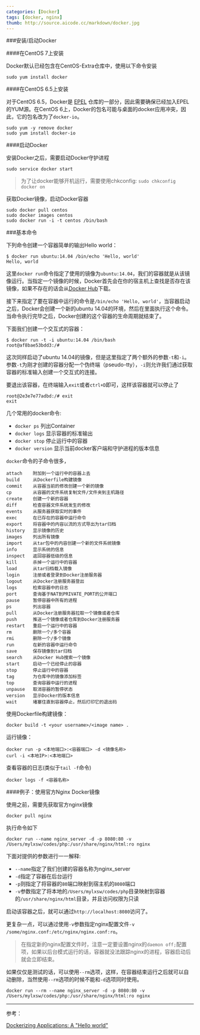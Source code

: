 ```yaml
---
categories: [Docker]
tags: [docker, nginx]
thumb: http://source.aicode.cc/markdown/docker.jpg
---
```


###安装/启动Docker

####在CentOS 7上安装

Docker默认已经包含在CentOS-Extra仓库中，使用以下命令安装

	sudo yum install docker

####在CentOS 6.5上安装

对于CentOS 6.5，Docker是 [EPEL][] 仓库的一部分，因此需要确保已经加入EPEL的YUM源。在CentOS 6上，Docker的包名可能与桌面的docker应用冲突，因此，它的包名改为了`docker-io`。

	sudo yum -y remove docker
    sudo yum install docker-io

####启动Docker

安装Docker之后，需要启动Docker守护进程

	sudo service docker start

> 为了让docker能够开机运行，需要使用chkconfig: `sudo chkconfig docker on`

获取Docker镜像，启动Docker容器

	sudo docker pull centos
    sudo docker images centos
    sudo docker run -i -t centos /bin/bash


###基本命令

下列命令创建一个容器简单的输出Hello world：

	$ docker run ubuntu:14.04 /bin/echo 'Hello, world'
    Hello, world

这里`docker run`命令指定了使用的镜像为`ubuntu:14.04`，我们的容器就是从该镜像运行。当指定一个镜像的时候，Docker首先会在你的宿主机上查找是否存在该镜像，如果不存在的话会从[Docker Hub][]下载。

接下来指定了要在容器中运行的命令是`/bin/echo 'Hello, world'`，当容器启动之后，Docker会创建一个新的ubuntu 14.04的环境，然后在里面执行这个命令。当命令执行完毕之后，Docker创建的这个容器的生命周期就结束了。

下面我们创建一个交互式的容器：

	$ docker run -t -i ubuntu:14.04 /bin/bash
    root@af8bae53bdd3:/#

这次同样启动了ubuntu 14.04的镜像，但是这里指定了两个额外的参数`-t`和`-i`。参数`-t`为刚才创建的容器分配一个伪终端（pseudo-tty），`-i`则允许我们通过获取容器的标准输入创建一个交互式的连接。

要退出该容器，在终端输入`exit`或者`ctrl+D`即可，这样该容器就可以停止了

    root@2e3e7e77adbd:/# exit
    exit

几个常用的docker命令:

- `docker ps` 列出Container
- `docker logs` 显示容器的标准输出
- `docker stop` 停止运行中的容器
- `docker version` 显示当前docker客户端和守护进程的版本信息

`docker`命令的子命令很多，

    attach    附加到一个运行中的容器上去
    build     从Dockerfile构建镜像
    commit    从容器当前的修改创建一个新的镜像
    cp        从容器的文件系统复制文件/文件夹到主机路径
    create    创建一个新的容器
    diff      检查容器文件系统发生的修改
    events    从服务器获取实时的事件
    exec      在已存在的容器中运行命令
    export    将容器中的内容以流的方式导出为tar归档
    history   显示镜像的历史
    images    列出所有镜像
    import    从tar包中的内容创建一个新的文件系统镜像
    info      显示系统的信息
    inspect   返回容器低级的信息
    kill      杀掉一个运行中的容器
    load      从tar归档载入镜像
    login     注册或者登录到Docker注册服务器
    logout    从Docker注册服务器登出
    logs      检索容器中的日志
    port      查询基于NAT到PRIVATE_PORT的公开端口
    pause     暂停容器中所有的进程
    ps        列出容器
    pull      从Docker注册服务器拉取一个镜像或者仓库
    push      推送一个镜像或者仓库到Docker注册服务器
    restart   重启一个运行中的容器
    rm        删除一个/多个容器
    rmi       删除一个/多个镜像
    run       在新的容器中运行命令
    save      保存镜像到tar归档
    search    从Docker Hub搜索一个镜像
    start     启动一个已经停止的容器
    stop      停止运行中的容器
    tag       为仓库中的镜像添加标签
    top       查询容器中运行的进程
    unpause   取消容器的暂停状态
    version   显示Docker的版本信息
    wait      堵塞住直到容器停止，然后打印它的退出码


使用Dockerfile构建镜像：

	docker build -t <your username>/<image name> .

运行镜像：

	docker run -p <本地端口>:<容器端口> -d <镜像名称>
	curl -i <本地IP>:<本地端口>

查看容器的日志(类似于`tail -f`命令)

	docker logs -f <容器名称>


####例子：使用官方Nginx Docker镜像

使用之前，需要先获取官方nginx镜像

    docker pull nginx

执行命令如下

	docker run --name nginx_server -d -p 8080:80 -v /Users/mylxsw/codes/php:/usr/share/nginx/html:ro nginx

下面对提供的参数进行一一解释:

- `--name`指定了我们创建的容器名称为nginx_server
- `-d`指定了容器在后台运行
- `-p`则指定了将容器的`80`端口映射到宿主机的`8080`端口
- `-v`参数指定了将本地的`/Users/mylxsw/codes/php`目录映射到容器的`/usr/share/nginx/html`目录，并且访问权限为只读

启动该容器之后，就可以通过`http://localhost:8080`访问了。

更复杂一点，可以通过使用`-v`参数指定nginx配置文件`-v /some/nginx.conf:/etc/nginx/nginx.conf:ro`。

> 在指定新的nginx配置文件时，注意一定要设置nginx的`daemon off;`配置项，如果以后台模式运行的话，容器就没法跟踪nginx的进程，容器启动后就会立即结束。


如果仅仅是测试的话，可以使用`--rm`选项，这样，在容器结束运行之后就可以自动删除，当然使用`--rm`选项的时候不能和`-d`选项同时使用。

    docker run --rm --name nginx_server -d -p 8080:80 -v /Users/mylxsw/codes/php:/usr/share/nginx/html:ro nginx



-----

参考：

[Dockerizing Applications: A "Hello world"](http://docs.docker.com/userguide/dockerizing/)


[EPEL]:https://fedoraproject.org/wiki/EPEL
[Docker Hub]:https://hub.docker.com/
